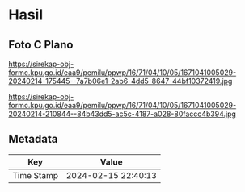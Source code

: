 # Hasil

## Foto C Plano

https://sirekap-obj-formc.kpu.go.id/eaa9/pemilu/ppwp/16/71/04/10/05/1671041005029-20240214-175445--7a7b06e1-2ab6-4dd5-8647-44bf10372419.jpg

https://sirekap-obj-formc.kpu.go.id/eaa9/pemilu/ppwp/16/71/04/10/05/1671041005029-20240214-210844--84b43dd5-ac5c-4187-a028-80faccc4b394.jpg


## Metadata

| Key        | Value               |
| ---------- | ------------------- |
| Time Stamp | 2024-02-15 22:40:13 |



